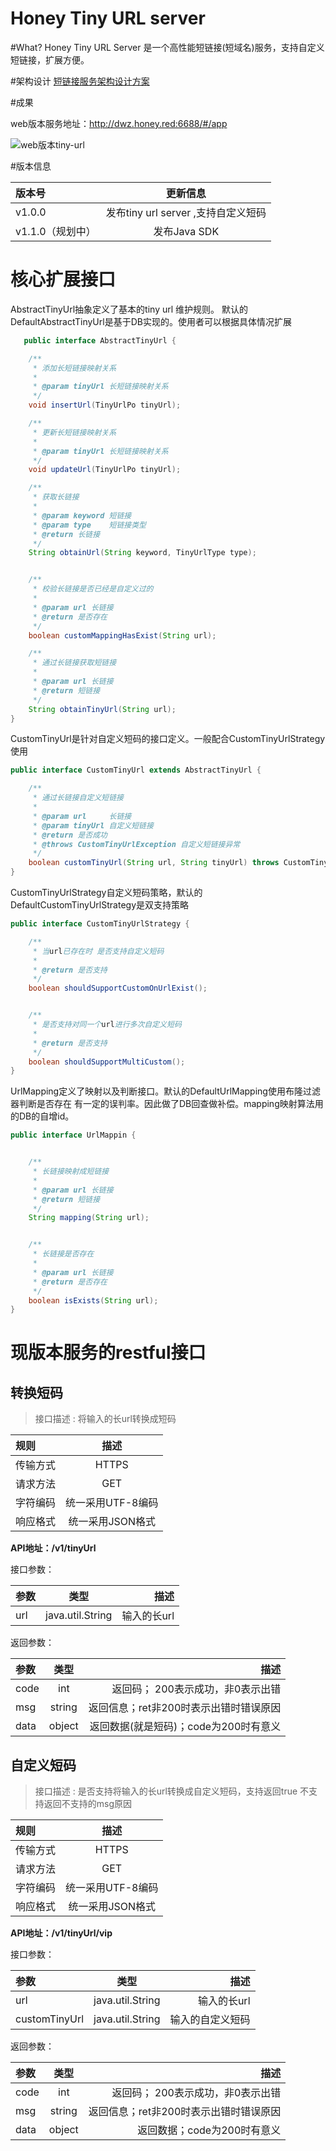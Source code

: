 # Honey Tiny URL server

#What?
Honey Tiny URL Server 是一个高性能短链接(短域名)服务，支持自定义短链接，扩展方便。

#架构设计
[短链接服务架构设计方案][1]

#成果

web版本服务地址：http://dwz.honey.red:6688/#/app

![web版本tiny-url][2]

#版本信息

| 版本号  |  更新信息 |
| :------------ |:---------------:| 
| v1.0.0        |   发布tiny url server ,支持自定义短码
| v1.1.0（规划中）      |   发布Java SDK

# 核心扩展接口
AbstractTinyUrl抽象定义了基本的tiny url 维护规则。
默认的DefaultAbstractTinyUrl是基于DB实现的。使用者可以根据具体情况扩展
```java  
   public interface AbstractTinyUrl {

    /**
     * 添加长短链接映射关系
     *
     * @param tinyUrl 长短链接映射关系
     */
    void insertUrl(TinyUrlPo tinyUrl);

    /**
     * 更新长短链接映射关系
     *
     * @param tinyUrl 长短链接映射关系
     */
    void updateUrl(TinyUrlPo tinyUrl);

    /**
     * 获取长链接
     *
     * @param keyword 短链接
     * @param type    短链接类型
     * @return 长链接
     */
    String obtainUrl(String keyword, TinyUrlType type);


    /**
     * 校验长链接是否已经是自定义过的
     *
     * @param url 长链接
     * @return 是否存在
     */
    boolean customMappingHasExist(String url);

    /**
     * 通过长链接获取短链接
     *
     * @param url 长链接
     * @return 短链接
     */
    String obtainTinyUrl(String url);
}
```
CustomTinyUrl是针对自定义短码的接口定义。一般配合CustomTinyUrlStrategy使用
```java
public interface CustomTinyUrl extends AbstractTinyUrl {

    /**
     * 通过长链接自定义短链接
     *
     * @param url     长链接
     * @param tinyUrl 自定义短链接
     * @return 是否成功
     * @throws CustomTinyUrlException 自定义短链接异常
     */
    boolean customTinyUrl(String url, String tinyUrl) throws CustomTinyUrlException;
}
```
CustomTinyUrlStrategy自定义短码策略，默认的DefaultCustomTinyUrlStrategy是双支持策略
```java
public interface CustomTinyUrlStrategy {

    /**
     * 当url已存在时 是否支持自定义短码
     *
     * @return 是否支持
     */
    boolean shouldSupportCustomOnUrlExist();


    /**
     * 是否支持对同一个url进行多次自定义短码
     *
     * @return 是否支持
     */
    boolean shouldSupportMultiCustom();
}
```
UrlMapping定义了映射以及判断接口。默认的DefaultUrlMapping使用布隆过滤器判断是否存在 有一定的误判率。因此做了DB回查做补偿。mapping映射算法用的DB的自增id。
```java
public interface UrlMappin {


    /**
     * 长链接映射成短链接
     *
     * @param url 长链接
     * @return 短链接
     */
    String mapping(String url);


    /**
     * 长链接是否存在
     *
     * @param url 长链接
     * @return 是否存在
     */
    boolean isExists(String url);
}
```

# 现版本服务的restful接口

## 转换短码

> 接口描述 : 将输入的长url转换成短码

| 规则  |  描述 |
| :------------ |:---------------:| 
| 传输方式      | HTTPS       |   
| 请求方法      | GET       | 
| 字符编码      | 统一采用UTF-8编码       | 
| 响应格式      | 统一采用JSON格式     | 

**API地址：/v1/tinyUrl**

接口参数：

| 参数  | 类型  | 描述 |
| :------------ |:---------------:| -----:|
| url      | java.util.String        |   输入的长url |

返回参数：

| 参数  | 类型  | 描述 | 
| :------------ |:---------------:| -----:|
| code      | int        |   返回码； 200表示成功，非0表示出错 |
| msg      | string        |   返回信息；ret非200时表示出错时错误原因 |
| data      | object        |   返回数据(就是短码)；code为200时有意义 |

## 自定义短码

> 接口描述 : 是否支持将输入的长url转换成自定义短码，支持返回true 不支持返回不支持的msg原因

| 规则  |  描述 |
| :------------ |:---------------:| 
| 传输方式      | HTTPS       |   
| 请求方法      | GET       | 
| 字符编码      | 统一采用UTF-8编码       | 
| 响应格式      | 统一采用JSON格式     | 

**API地址：/v1/tinyUrl/vip**  

接口参数：

| 参数  | 类型  | 描述 |
| :------------ |:---------------:| -----:|
| url      | java.util.String        |   输入的长url |
| customTinyUrl      | java.util.String        |   输入的自定义短码 |

返回参数：

| 参数  | 类型  | 描述 | 
| :------------ |:---------------:| -----:|
| code      | int        |   返回码； 200表示成功，非0表示出错 |
| msg      | string        |   返回信息；ret非200时表示出错时错误原因 |
| data      | object        |   返回数据；code为200时有意义 |

  [1]: https://www.zybuluo.com/yangzhijie/note/1791620
  [2]: http://oss.honey.red/public/honey-tiny-url.jpg

